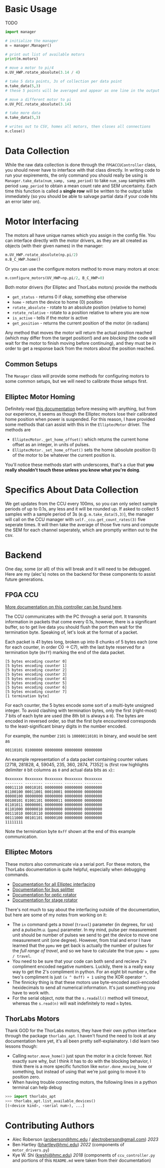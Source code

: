 # Basic Usage

TODO
```py
import manager

# initialize the manager
m = manager.Manager()

# print out list of available motors
print(m.motors)

# move a motor to pi/4
m.UV_HWP.rotate_absolute(3.14 / 4)

# take 5 data points, 3s of collection per data point
m.take_data(5,3)
# these 5 points will be averaged and appear as one line in the output table

# move a different motor to pi
m.UV_PCC.rotate_absolute(3.14)

# take more data
m.take_data(5,3)

# writes out to CSV, homes all motors, then closes all connections
m.close()
```


# Data Collection

While the raw data collection is done through the `FPGACCUController` class, you should never have to interface with that class directly. In writing code to run your expirements, the only command you should really be using is `Manager.take_data(num_samp, samp_period)` to take `num_samp` samples with period `samp_period` to obtain a mean count rate and SEM uncertainty. Each time this function is called a **single row** will be written to the output table immediately (so you should be able to salvage partial data if your code hits an error later on).

# Motor Interfacing

The motors all have unique names which you assign in the config file. You can interface directly with the motor drivers, as they are all created as objects (with their given names) in the manager:
```py
m.UV_HWP.rotate_absolute(np.pi/2)
m.B_C_HWP.home()
```
Or you can use the configure motors method to move many motors at once:
```py
m.configure_motors(UV_HWP=np.pi/2, B_C_HWP=0)
```

Both motor drivers (for Elliptec and ThorLabs motors) provide the methods
- `get_status` - returns 0 if okay, something else otherwise
- `home` - return the device to home (0) position
- `rotate_absolute` - rotate to an absolute position (relative to home)
- `rotate_relative` - rotate to a position relative to where you are now
- `is_active` - tells if the motor is active
- `get_position` - returns the current position of the motor (in radians)

Any method that moves the motor will return the actual position reached (which may differ from the target position!) and are _blocking_ (the code will wait for the motor to finish moving before continuing), and they must be in order to get a response back from the motors about the position reached.

## Common Setups

The `Manager` class will provide some methods for configuring motors to some common setups, but we will need to calibrate those setups first.

## Elliptec Motor Homing

Definitely read [this documentation](https://www.thorlabs.com/Software/Elliptec/Communications_Protocol/ELLx%20modules%20protocol%20manual.pdf) before messing with anything, but from our experience, it seems as though the Elliptec motors lose their calibrated home position when power is suspended. For this reason, I have provided some methods that can assist with this in the `ElliptecMotor` driver. The methods are
- `ElliptecMotor._get_home_offset()` which returns the current home offset as an integer, in units of pulses.
- `ElliptecMotor._set_home_offset()` sets the home (absolute position 0) of the motor to be whatever the current position is.

You'll notice these methods start with underscores, that's a clue that **you really shouldn't touch these unless you know what you're doing**.

# Specifics About Data Collection

We get updates from the CCU every 100ms, so you can only select sample periods of up to 0.1s, any less and it will be rounded up. If asked to collect 5 samples with a sample period of 3s (e.g. `m.take_data(5,3)`), the manager will call on the CCU manager with `self._ccu.get_count_rates(3)` five seperate times. It will then take the average of those five runs and compute the SEM for each channel seperately, which are promptly written out to the csv.

# Backend
One day, some (or all) of this will break and it will need to be debugged. Here are my (alec's) notes on the backend for these components to assist future generations.

## FPGA CCU

[More documentation on this controller can be found here](http://people.whitman.edu/~beckmk/QM/circuit/circuit.html).

The CCU communicates with the PC through a serial port. It transmits information in packets that come every 0.1s, however, there is a significant buffer, so to get live data you should flush the port then wait for the termination byte. Speaking of, let's look at the format of a packet.

Each packet is 41 bytes long, broken up into 8 chunks of 5 bytes each (one for each counter, in order C0 -> C7), with the last byte reserved for a termination byte (`0xff`) marking the end of the data packet.

    [5 bytes encoding counter 0]
    [5 bytes encoding counter 1]
    [5 bytes encoding counter 2]
    [5 bytes encoding counter 3]
    [5 bytes encoding counter 4]
    [5 bytes encoding counter 5]
    [5 bytes encoding counter 6]
    [5 bytes encoding counter 7]
    [1 termination byte]

For each counter, the 5 bytes encode some sort of a multi-byte
unsigned integer. To avoid clashing with termination bytes, only the
first (right-most) 7 bits of each byte are used (the 8th bit is always a
`0`). The bytes are encoded in reversed order, so that the first byte encountered corresponds to the least-significant binary digits in the number encoded.

For example, the number `2101` is `100000110101` in binary, and would be sent as

    00110101 01000000 00000000 00000000 00000000

An example representation of a data packet containing counter
values [2718, 281828, 4, 59045, 235, 360, 2874, 71352] is
(first row highlights delimiter ``0`` bit columns as ``0`` and
actual data bits as ``x``)::

    0xxxxxxx 0xxxxxxx 0xxxxxxx 0xxxxxxx 0xxxxxxx
    -------- -------- -------- -------- --------
    00011110 00010101 00000000 00000000 00000000
    01100100 00011001 00010001 00000000 00000000
    00000100 00000000 00000000 00000000 00000000
    00100101 01001101 00000011 00000000 00000000
    01101011 00000001 00000000 00000000 00000000
    01101000 00000010 00000000 00000000 00000000
    00111010 00010110 00000000 00000000 00000000
    00111000 00101101 00000100 00000000 00000000
    11111111

Note the termination byte `0xff` shown at the end of this example communication.

## Elliptec Motors

These motors also communicate via a serial port. For these motors, the ThorLabs documentation is quite helpful, especially when debugging commands.

- [Documentation for all Elliptec interfacing](https://www.thorlabs.com/Software/Elliptec/Communications_Protocol/ELLx%20modules%20protocol%20manual.pdf)
- [Documentation for bus splitter](https://www.thorlabs.com/drawings/bd903c049cf9699e-5B57E5EE-C0C4-BF03-0D58E9F183BDA628/ELLB-Manual.pdf)
- [Documentation for optic rotator](https://www.thorlabs.com/drawings/5c17c9ccc1cd5d4e-BD11B7E8-9CBB-97EE-5A1878A0E98EDE53/ELL14K-Manual.pdf)
- [Documentation for stage rotator](https://www.thorlabs.com/drawings/5c17c9ccc1cd5d4e-BD11B7E8-9CBB-97EE-5A1878A0E98EDE53/ELL18-Manual.pdf)

There's not much to say about the interfacing outside of the documentation, but here are some of my notes from working on it:
- The `in` command gets a _travel_ (`travel`) parameter (in degrees, for us) and a _pulse/m.u._ (`ppmu`) parameter. In my mind, pulse per measurement unit should be number of pulses we send to get the device to move one measurement unit (one degree). However, from trial and error I have learned that the `ppmu` we get back is actually the number of pulses for the _full range of travel_, and so we have to calculate the true `ppmu = ppmu / travel`.
- You need to be sure that your code can both send and recieve 2's compliment encoded negative numbers. Luckily, there is a really easy way to get the 2's compliment in python. For an eight bit number `x`, the two's compliment is just `(x ^ 0xff) + 1` using the XOR operator `^`.
- The finnicky thing is that these motors use byte-encoded ascii-encoded hexidecimals to send all numerical information. It's just something you have to work with.
- For the serial object, note that the `s.readall()` method will timeout, whereas the `s.read(n)` will wait indefinitely to read `n` bytes.

## ThorLabs Motors

Thank GOD for the ThorLabs motors, they have their own python interface through the package `thorlabs_apt`. I haven't found the need to look at any documentation here yet, it's all been pretty self-explainatory. I did learn two lessons though:
- Calling `motor.move_home()` just spun the motor in a circle forever. Not exactly sure why, but I think it has to do with the blocking behavior, I think there is a more specific function like `motor.done_moving_home` or something, but instead of using that we're just going to move it to position zero.
- When having trouble connecting motors, the following lines in a python terminal can help debug
```py
>>> import thorlabs_apt
>>> thorlabs_apt.list_available_devices()
[(<device kind>, <serial num>), ...]
```

# Contributing Authors
- Alec Roberson (aroberson@hmc.edu / alectroberson@gmail.com) _2023_
- Ben Hartley (bhartley@hmc.edu) _2022_ (components of `motor_drivers.py`)
- Kye W. Shi (kwshi@hmc.edu)  _2018_ (components of `ccu_controller.py` and portions of this `README.md` were taken from their documentation)

